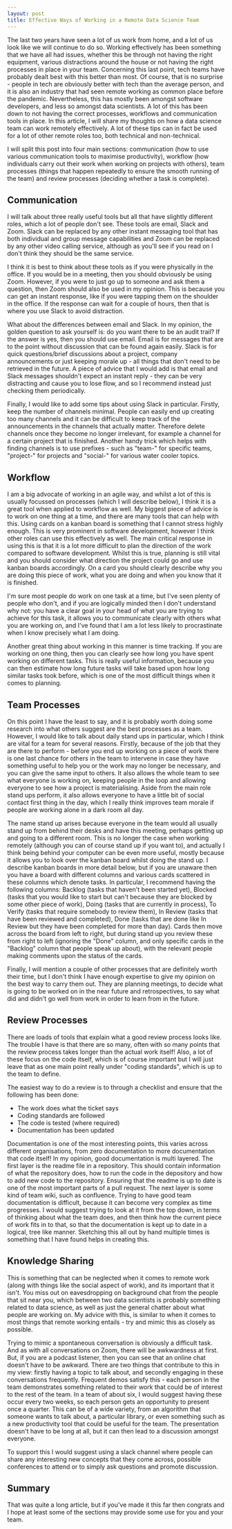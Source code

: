 ```yaml
---
layout: post
title: Effective Ways of Working in a Remote Data Science Team
---
```


The last two years have seen a lot of us work from home, and a lot of us look like we will continue to do so. Working effectively has been something that we have all had issues, whether this be through not having the right equipment, various distractions around the house or not having the right processes in place in your team. Concerning this last point, tech teams have probably dealt best with this better than most. Of course, that is no surprise - people in tech are obviously better with tech than the average person, and it is also an industry that had seen remote working as common place before the pandemic. Nevertheless, this has mostly been amongst software developers, and less so amongst data scientists. A lot of this has been down to not having the correct processes, workflows and communication tools in place. In this article, I will share my thoughts on how a data science team can work remotely effectively. A lot of these tips can in fact be used for a lot of other remote roles too, both technical and non-technical.

I will split this post into four main sections: communication (how to use various communication tools to maximise productivity), workflow (how individuals carry out their work when working on projects with others), team processes (things that happen repeatedly to ensure the smooth running of the team) and review processes (deciding whether a task is complete).

## Communication

I will talk about three really useful tools but all that have slightly different roles, which a lot of people don't see. These tools are email, Slack and Zoom. Slack can be replaced by any other instant messaging tool that has both individual and group message capabilities and Zoom can be replaced by any other video calling service, although as you'll see if you read on I don't think they should be the same service.

I think it is best to think about these tools as if you were physically in the office. If you would be in a meeting, then you should obviously be using Zoom. However, if you were to just go up to someone and ask them a question, then Zoom should also be used in my opinion. This is because you can get an instant response, like if you were tapping them on the shoulder in the office. If the response can wait for a couple of hours, then that is where you use Slack to avoid distraction.

What about the differences between email and Slack. In my opinion, the golden question to ask yourself is: do you want there to be an audit trail? If the answer is yes, then you should use email. Email is for messages that are to the point without discussion that can be found again easily. Slack is for quick questions/brief discussions about a project, company announcements or just keeping morale up - all things that don't need to be retrieved in the future. A piece of advice that I would add is that email and Slack messages shouldn't expect an instant reply - they can be very distracting and cause you to lose flow, and so I recommend instead just checking them periodically.

Finally, I would like to add some tips about using Slack in particular. Firstly, keep the number of channels minimal. People can easily end up creating too many channels and it can be difficult to keep track of the announcements in the channels that actually matter. Therefore delete channels once they become no longer irrelevant, for example a channel for a certain project that is finished. Another handy trick which helps with finding channels is to use prefixes - such as "team-" for specific teams, "project-" for projects and "social-" for various water cooler topics.

## Workflow

I am a big advocate of working in an agile way, and whilst a lot of this is usually focussed on processes (which I will describe below), I think it is a great tool when applied to workflow as well. My biggest piece of advice is to work on one thing at a time, and there are many tools that can help with this. Using cards on a kanban board is something that I cannot stress highly enough. This is very prominent in software development, however I think other roles can use this effectively as well. The main critical response in using this is that it is a lot more difficult to plan the direction of the work compared to software development. Whilst this is true, planning is still vital and you should consider what direction the project could go and use kanban boards accordingly. On a card you should clearly describe why you are doing this piece of work, what you are doing and when you know that it is finished.

I'm sure most people do work on one task at a time, but I've seen plenty of people who don't, and if you are logically minded then I don't understand why not: you have a clear goal in your head of what you are trying to achieve for this task, it allows you to communicate clearly with others what you are working on, and I've found that I am a lot less likely to procrastinate when I know precisely what I am doing.

Another great thing about working in this manner is time tracking. If you are working on one thing, then you can clearly see how long you have spent working on different tasks. This is really useful information, because you can then estimate how long future tasks will take based upon how long similar tasks took before, which is one of the most difficult things when it comes to planning.


## Team Processes

On this point I have the least to say, and it is probably worth doing some research into what others suggest are the best processes as a team. However, I would like to talk about daily stand ups in particular, which I think are vital for a team for several reasons. Firstly, because of the job that they are there to perform - before you end up working on a piece of work there is one last chance for others in the team to intervene in case they have something useful to help you or the work may no longer be necessary, and you can give the same input to others. It also allows the whole team to see what everyone is working on, keeping people in the loop and allowing everyone to see how a project is materialising. Aside from the main role stand ups perform, it also allows everyone to have a little bit of social contact first thing in the day, which I really think improves team morale if people are working alone in a dark room all day.

The name stand up arises because everyone in the team would all usually stand up from behind their desks and have this meeting, perhaps getting up and going to a different room. This is no longer the case when working remotely (although you can of course stand up if you want to), and actually I think being behind your computer can be even more useful, mostly because it allows you to look over the kanban board whilst doing the stand up. I describe kanban boards in more detail below, but if you are unaware then you have a board with different columns and various cards scattered in these columns which denote tasks. In particular, I recommend having the following columns: Backlog (tasks that haven't been started yet), Blocked (tasks that you would like to start but can't because they are blocked by some other piece of work), Doing (tasks that are currently in process), To Verify (tasks that require somebody to review them), In Review (tasks that have been reviewed and completed), Done (tasks that are done like In Review but they have been completed for more than day). Cards then move across the board from left to right, but during stand up you review these from right to left (ignoring the "Done" column, and only specific cards in the "Backlog" column that people speak up about), with the relevant people making comments upon the status of the cards.

Finally, I will mention a couple of other processes that are definitely worth their time, but I don't think I have enough expertise to give my opinion on the best way to carry them out. They are planning meetings, to decide what is going to be worked on in the near future and retrospectives, to say what did and didn't go well from work in order to learn from in the future.

## Review Processes

There are loads of tools that explain what a good review process looks like. The trouble I have is that there are so many, often with so many points that the review process takes longer than the actual work itself! Also, a lot of these focus on the code itself, which is of course important but I will just leave that as one main point really under "coding standards", which is up to the team to define.

The easiest way to do a review is to through a checklist and ensure that the following has been done:
* The work does what the ticket says
* Coding standards are followed
* The code is tested (where required)
* Documentation has been updated

Documentation is one of the most interesting points, this varies across different organisations, from zero documentation to more documentation that code itself! In my opinion, good documentation is multi layered. The first layer is the readme file in a repository. This should contain information of what the repository does, how to run the code in the depository and how to add new code to the repository. Ensuring that the readme is up to date is one of the most important parts of a pull request. The next layer is some kind of team wiki, such as confluence. Trying to have good team documentation is difficult, because it can become very complex as time progresses. I would suggest trying to look at it from the top down, in terms of thinking about what the team does, and then think how the current piece of work fits in to that, so that the documentation is kept up to date in a logical, tree like manner. Sketching this all out by hand multiple times is something that I have found helps in creating this.

## Knowledge Sharing

This is something that can be neglected when it comes to remote work (along with things like the social aspect of work), and its important that it isn't. You miss out on eavesdropping on background chat from the people that sit near you, which between two data scientists is probably something related to data science, as well as just the general chatter about what people are working on. My advice with this, is similar to when it comes to most things that remote working entails - try and mimic this as closely as possible.

Trying to mimic a spontaneous conversation is obviously a difficult task. And as with all conversations on Zoom, there will be awkwardness at first. But, if you are a podcast listener, then you can see that an online chat doesn't have to be awkward. There are two things that contribute to this in my view: firstly having a topic to talk about, and secondly engaging in these conversations frequently. Frequent demos satisfy this - each person in the team demonstrates something related to their work that could be of interest to the rest of the team. In a team of about six, I would suggest having these occur every two weeks, so each person gets an opportunity to present once a quarter. This can be of a wide variety, from an algorithm that someone wants to talk about, a particular library, or even something such as a new productivity tool that could be useful for the team. The presentation doesn't have to be long at all, but it can then lead to a discussion amongst everyone.

To support this I would suggest using a slack channel where people can share any interesting new concepts that they come across, possible conferences to attend or to simply ask questions and promote discussion.

## Summary

That was quite a long article, but if you've made it this far then congrats and I hope at least some of the sections may provide some use for you and your team.